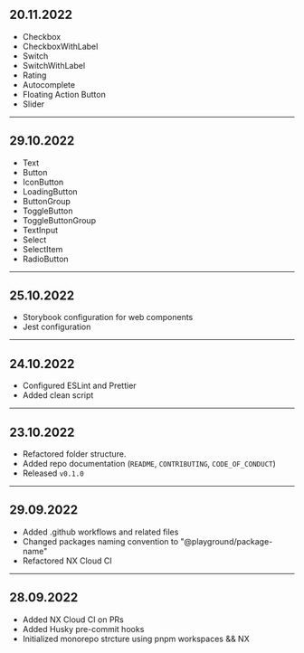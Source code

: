 ## 20.11.2022

- Checkbox
- CheckboxWithLabel
- Switch
- SwitchWithLabel
- Rating
- Autocomplete
- Floating Action Button
- Slider


---

## 29.10.2022

- Text
- Button
- IconButton
- LoadingButton
- ButtonGroup
- ToggleButton
- ToggleButtonGroup
- TextInput
- Select
- SelectItem
- RadioButton

---

## 25.10.2022

- Storybook configuration for web components
- Jest configuration

---

## 24.10.2022

- Configured ESLint and Prettier
- Added clean script

---

## 23.10.2022

- Refactored folder structure.
- Added repo documentation (`README`, `CONTRIBUTING`, `CODE_OF_CONDUCT`)
- Released `v0.1.0`

---

## 29.09.2022

- Added .github workflows and related files
- Changed packages naming convention to "@playground/package-name"
- Refactored NX Cloud CI

---

## 28.09.2022

- Added NX Cloud CI on PRs
- Added Husky pre-commit hooks
- Initialized monorepo strcture using pnpm workspaces && NX
